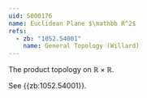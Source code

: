 ```yaml
---
uid: S000176
name: Euclidean Plane $\mathbb R^2$
refs:
  - zb: "1052.54001"
    name: General Topology (Willard)
---
```


The product topology on $\mathbb R\times \mathbb R$.

See {{zb:1052.54001}}.
